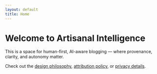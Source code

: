 ```yaml
---
layout: default
title: Home
---
```


# Welcome to Artisanal Intelligence

This is a space for human-first, AI-aware blogging — where provenance, clarity, and autonomy matter.

Check out the [design philosophy](/design), [attribution policy](/attribution), or [privacy details](/privacy).

